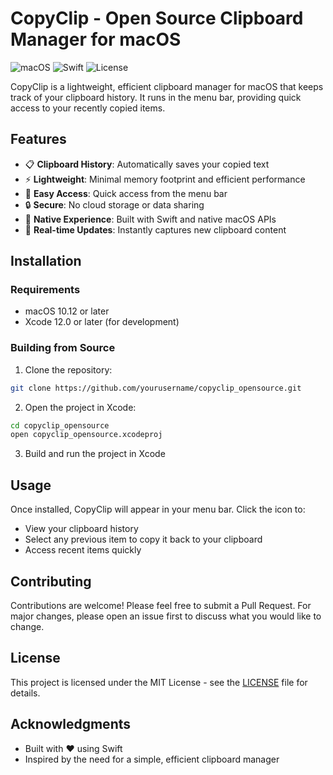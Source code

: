 # CopyClip - Open Source Clipboard Manager for macOS

![macOS](https://img.shields.io/badge/macOS-10.12+-000000?style=for-the-badge&logo=apple&logoColor=white)
![Swift](https://img.shields.io/badge/Swift-5.0+-FA7343?style=for-the-badge&logo=swift&logoColor=white)
![License](https://img.shields.io/badge/license-MIT-blue.svg?style=for-the-badge)

CopyClip is a lightweight, efficient clipboard manager for macOS that keeps track of your clipboard history. It runs in the menu bar, providing quick access to your recently copied items.

## Features

- 📋 **Clipboard History**: Automatically saves your copied text
- ⚡ **Lightweight**: Minimal memory footprint and efficient performance
- 🎯 **Easy Access**: Quick access from the menu bar
- 🔒 **Secure**: No cloud storage or data sharing
- 🎨 **Native Experience**: Built with Swift and native macOS APIs
- 🔄 **Real-time Updates**: Instantly captures new clipboard content

## Installation

### Requirements
- macOS 10.12 or later
- Xcode 12.0 or later (for development)

### Building from Source
1. Clone the repository:
```bash
git clone https://github.com/yourusername/copyclip_opensource.git
```

2. Open the project in Xcode:
```bash
cd copyclip_opensource
open copyclip_opensource.xcodeproj
```

3. Build and run the project in Xcode

## Usage

Once installed, CopyClip will appear in your menu bar. Click the icon to:
- View your clipboard history
- Select any previous item to copy it back to your clipboard
- Access recent items quickly

## Contributing

Contributions are welcome! Please feel free to submit a Pull Request. For major changes, please open an issue first to discuss what you would like to change.

## License

This project is licensed under the MIT License - see the [LICENSE](LICENSE) file for details.

## Acknowledgments

- Built with ❤️ using Swift
- Inspired by the need for a simple, efficient clipboard manager 